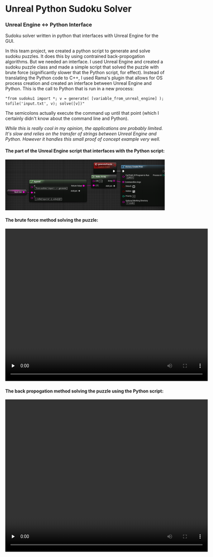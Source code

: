 # Unreal Python Sudoku Solver
### Unreal Engine <-> Python Interface
Sudoku solver written in python that interfaces with Unreal Engine for the GUI.

In this team project, we created a python script to generate and solve sudoku puzzles. It does this by using contrained back-propogation algorithms. But we needed an interface. I used Unreal Engine and created a sudoku puzzle class and made a simple script that solved the puzzle with brute force (significantly slower that the Python script, for effect). Instead of translating the Python code to C++, I used Rama's plugin that allows for OS process creation and created an interface between Unreal Engine and Python. This is the call to Python that is run in a new process:
```
"from sudoku1 import *; v = generate( [variable_from_unreal_engine] ); tofile('input.txt', v); solve([v])"
```
The semicolons actually execute the command up until that point (which I certainly didn't know about the command line and Python).

*While this is really cool in my opinion, the applications are probably limited. It's slow and relies on the transfer of strings between Unreal Engine and Python. However it handles this small proof of concept example very well.*


#### The part of the Unreal Engine script that interfaces with the Python script:
<p align="left">
  <img src="interface.png" width="800">
</p>

#### The brute force method solving the puzzle:
<video width="640" height="480" controls preload="none">
  <source src="sudoku-brute.mp4" type="video/mp4" preload="none">
  <a href="https://ryanawalters.github.io/UnrealSudokuSolver/"><b>Please view this page with videos enabled!</b></a>
</video>

#### The back propogation method solving the puzzle using the Python script:
<video width="640" height="480" controls preload="none">
  <source src="sudoku-brute.mp4" type="video/mp4" preload="none">
  <a href="https://ryanawalters.github.io/UnrealSudokuSolver/"><b>Please view this page with videos enabled!</b></a>
</video>
